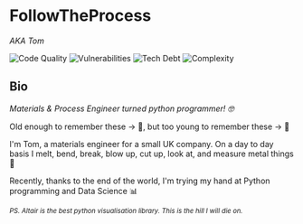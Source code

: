 # FollowTheProcess

*AKA Tom*

![Code Quality](https://img.shields.io/badge/code%20quality-He%20tries%20his%20best-brightgreen)
![Vulnerabilities](https://img.shields.io/badge/vulnerabilities-spiders%20and%20javascript-red)
![Tech Debt](https://img.shields.io/badge/tech%20debt-university-orange)
![Complexity](https://img.shields.io/badge/complexity-enthusiastic%20amateur-blue)

## Bio

*Materials & Process Engineer turned python programmer! :nerd_face:*

Old enough to remember these -> :vhs:, but too young to remember these -> :fax:

I'm Tom, a materials engineer for a small UK company. On a day to day basis I melt, bend, break, blow up, cut up, look at, and measure metal things :microscope:

Recently, thanks to the end of the world, I'm trying my hand at Python programming and Data Science :bar_chart:

<p><small><i> PS. Altair is the best python visualisation library. This is the hill I will die on.</i></small></p><small></small>

